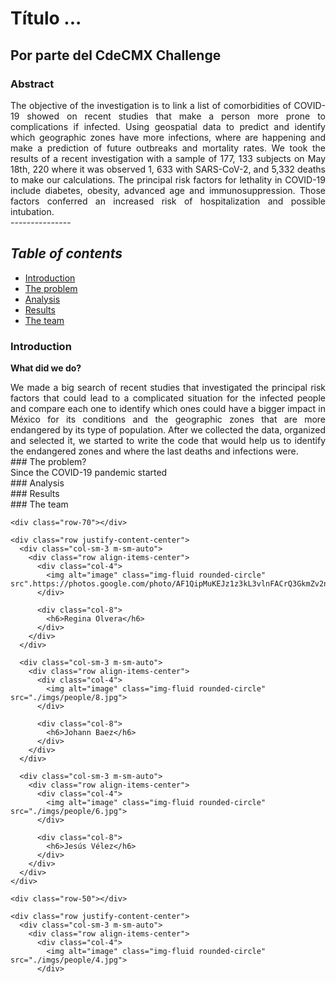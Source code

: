 # Título ...

## Por parte del CdeCMX Challenge


### Abstract 
<div style="text-align: justify">The objective of the investigation is to link a list of comorbidities of COVID-19 showed on recent studies that make a person more prone to complications if infected. Using geospatial data to predict and identify which geographic zones have more infections, where are happening and make a prediction of future outbreaks and mortality rates.
We took the results of a recent investigation with a sample of 177, 133 subjects on May 18th, 220 where it was observed 1, 633 with SARS-CoV-2, and 5,332 deaths to make our calculations. The principal risk factors for lethality in COVID-19 include diabetes, obesity, advanced age and immunosuppression. Those factors conferred an increased risk of hospitalization and possible intubation. 
</div>
---------------

## *Table of contents*
* [Introduction](#id1)
* [The problem](#id2)
* [Analysis](#id3)
* [Results](#id4)
* [The team](#id5)
<div id='id1' />  


### Introduction         
**What did we do?**
 <div style="text-align: justify"> We made a big search of recent studies that investigated the principal risk factors that could lead to a complicated situation for the infected people and compare each one to identify which ones could have a bigger impact in México for its conditions and the geographic zones that are more endangered by its type of population.
After we collected the data, organized and selected it, we started to write the code that would help us to identify the endangered zones and where the last deaths and infections were.</div>  



<div id='id2' />
### The problem?
<div style="text-align: justify"> Since the COVID-19 pandemic started </div>  



<div id='id3' />
### Analysis









<div id='id4' />
### Results


 


<div id='id5' />                
### The team
  <div class="container">
    <div class="row text-center justify-content-center">
      <div class="col-8">
      </div>
    </div>

    <div class="row-70"></div>

    <div class="row justify-content-center">
      <div class="col-sm-3 m-sm-auto">
        <div class="row align-items-center">
          <div class="col-4">
            <img alt="image" class="img-fluid rounded-circle" src".https://photos.google.com/photo/AF1QipMuKEJz1z3kL3vlnFACrQ3GkmZv2nRtxgD44xgi">
          </div>

          <div class="col-8">
            <h6>Regina Olvera</h6>
          </div>
        </div>
      </div>

      <div class="col-sm-3 m-sm-auto">
        <div class="row align-items-center">
          <div class="col-4">
            <img alt="image" class="img-fluid rounded-circle" src="./imgs/people/8.jpg">
          </div>

          <div class="col-8">
            <h6>Johann Baez</h6>
          </div>
        </div>
      </div>

      <div class="col-sm-3 m-sm-auto">
        <div class="row align-items-center">
          <div class="col-4">
            <img alt="image" class="img-fluid rounded-circle" src="./imgs/people/6.jpg">
          </div>

          <div class="col-8">
            <h6>Jesús Vélez</h6>
          </div>
        </div>
      </div>
    </div>

    <div class="row-50"></div>

    <div class="row justify-content-center">
      <div class="col-sm-3 m-sm-auto">
        <div class="row align-items-center">
          <div class="col-4">
            <img alt="image" class="img-fluid rounded-circle" src="./imgs/people/4.jpg">
          </div>


      


  

